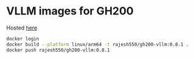 # VLLM images for GH200

Hosted [here](https://hub.docker.com/repository/docker/rajesh550/gh200-vllm)

```bash
docker login
docker build --platform linux/arm64 -t rajesh550/gh200-vllm:0.8.1 .
docker push rajesh550/gh200-vllm:0.8.1
```
